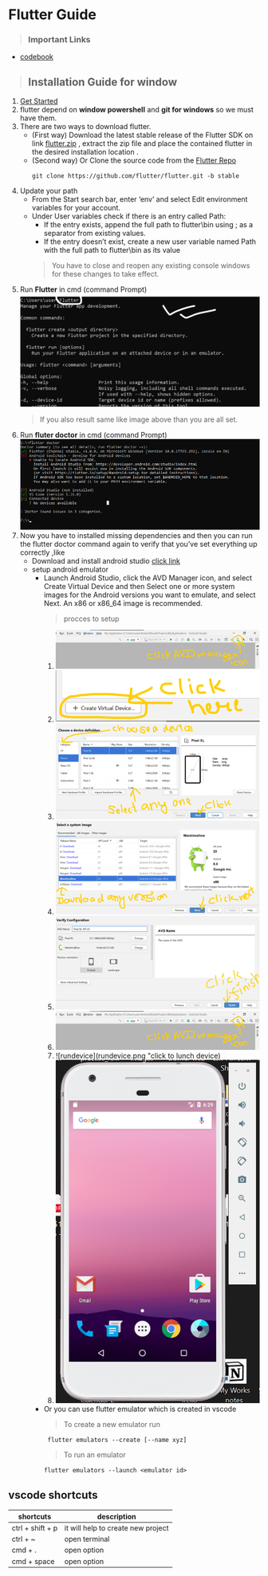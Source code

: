 # Flutter Guide

> ### Important Links
* [codebook](https://flutter.dev/docs/cookbook)

> ## Installation Guide for window

1. [Get Started](https://flutter.dev/docs/get-started/install/windows) 
1. flutter depend on **window powershell** and **git for windows** so we must have them.
1. There are two ways to download  flutter.
      * (First way) Download the latest stable release of the Flutter SDK on link [flutter.zip](https://storage.googleapis.com/flutter_infra/releases/stable/windows/flutter_windows_1.20.2-stable.zip) , extract the zip file and place the contained flutter in the desired installation location .
      * (Second way) Or Clone the source code from the [Flutter Repo](https://github.com/flutter/flutter)
        ```
        git clone https://github.com/flutter/flutter.git -b stable
          ```     
1. Update your path
    * From the Start search bar, enter ‘env’ and select Edit environment variables for your account.
    * Under User variables check if there is an entry called Path:
       * If the entry exists, append the full path to flutter\bin using ; as a separator from existing values.
      * If the entry doesn’t exist, create a new user variable named Path with the full path to flutter\bin as its value
      > You have to close and reopen any existing console windows for these changes to take effect.
1.  Run **Flutter** in cmd (command Prompt)
  ![Run flutter command](runflutter.png)
      > If you also result same like image above than you are all set.
1. Run **fluter doctor** in cmd (command Prompt)
  ![Run flutter doctor](flutterdoctor.png)
1. Now you have to installed missing dependencies and then you can run the flutter doctor command again to verify that you’ve set everything up correctly ,like
    * Download and install android studio [click link](https://developer.android.com/studio)
    * setup android emulator
        * Launch Android Studio, click the AVD Manager icon, and select Create Virtual Device and then Select one or more system images for the Android versions you want to emulate, and select Next. An x86 or x86_64 image is recommended.  
            > procces to setup
            1. ![avd iocn](avdicon.png "Click AVD Manager icon")
            1. ![create virtual device](add_vd.png "Click on create virtual device")
            1. ![choose device](choose.png "select any device")
            1. ![select device version](sysimgae.png "select any device version")
            1. ![configure setting and click finish](finsh.png "click finsh to complete setup")
            1. ![avd iocn](avdicon.png "again click AVD manager icon") 
            1. ![rundevice](rundevice.png "click to lunch device)
            1. ![emulator ready](mobiledevice.png )
        * Or you can use flutter emulator which is created in vscode
          > To create a new emulator run
            ```
             flutter emulators --create [--name xyz]
            ```
          > To run an emulator
            ```
            flutter emulators --launch <emulator id>
            ```



## vscode shortcuts

 shortcuts     | description     
   -------  |----------
 ctrl + shift + p |    it will help to create new project |
 ctrl + ~ | open terminal 
 cmd + . | open option
 cmd + space | open option

